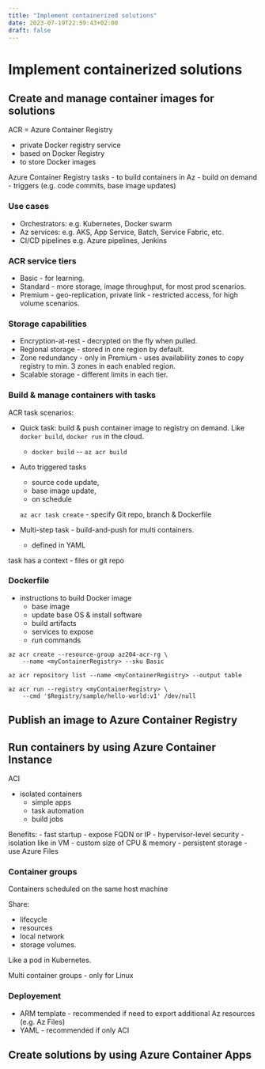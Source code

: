```yaml
---
title: "Implement containerized solutions"
date: 2023-07-19T22:59:43+02:00
draft: false
---
```

# Implement containerized solutions

## Create and manage container images for solutions

ACR = Azure Container Registry

- private Docker registry service
- based on Docker Registry
- to store Docker images

Azure Container Registry tasks - to build containers in Az
    - build on demand
    - triggers (e.g. code commits, base image updates)

### Use cases

- Orchestrators: e.g. Kubernetes, Docker swarm
- Az services: e.g. AKS, App Service, Batch, Service Fabric, etc.
- CI/CD pipelines e.g. Azure pipelines, Jenkins

### ACR service tiers

- Basic - for learning.
- Standard - more storage, image throughput, for most prod scenarios.
- Premium - geo-replication, private link - restricted access, for high volume scenarios.

### Storage capabilities

- Encryption-at-rest - decrypted on the fly when pulled.
- Regional storage - stored in one region by default.
- Zone redundancy - only in Premium - uses availability zones to copy registry to min. 3 zones in each enabled region.
- Scalable storage - different limits in each tier.

### Build & manage containers with tasks

ACR task scenarios:
- Quick task: build & push container image to registry on demand. Like `docker build`, `docker run` in the cloud.

    - `docker build` -- `az acr build`

- Auto triggered tasks

    - source code update,
    - base image update,
    - on schedule

    `az acr task create` - specify Git repo, branch & Dockerfile

- Multi-step task - build-and-push for multi containers.
    - defined in YAML

task has a context - files or git repo

### Dockerfile

- instructions to build Docker image
    - base image
    - update base OS & install software
    - build artifacts
    - services to expose
    - run commands

```
az acr create --resource-group az204-acr-rg \
    --name <myContainerRegistry> --sku Basic
```

```
az acr repository list --name <myContainerRegistry> --output table
```

```
az acr run --registry <myContainerRegistry> \
    --cmd '$Registry/sample/hello-world:v1' /dev/null
```

## Publish an image to Azure Container Registry



## Run containers by using Azure Container Instance

ACI
- isolated containers
    - simple apps
    - task automation
    - build jobs

Benefits:
    - fast startup
    - expose FQDN or IP
    - hypervisor-level security - isolation like in VM
    - custom size of CPU & memory
    - persistent storage - use Azure Files

### Container groups

Containers scheduled on the same host machine

Share:
- lifecycle
- resources
- local network
- storage volumes. 

Like a pod in Kubernetes.

Multi container groups - only for Linux

### Deployement

- ARM template - recommended if need to export additional Az resources (e.g. Az Files)
- YAML - recommended if only ACI

## Create solutions by using Azure Container Apps